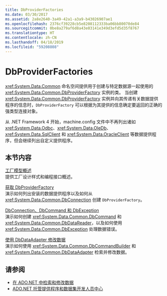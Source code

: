```yaml
---
title: DbProviderFactories
ms.date: 03/30/2017
ms.assetid: 2a8e2640-3a49-42a1-a3a9-b43026907ae1
ms.openlocfilehash: 2376cf39228cb5e8208112333ba06bb80070de84
ms.sourcegitcommit: 0be8a279af6d8a43e03141e349d3efd5d35f8767
ms.translationtype: HT
ms.contentlocale: zh-CN
ms.lasthandoff: 04/18/2019
ms.locfileid: "59208808"
---
```

# <a name="dbproviderfactories"></a>DbProviderFactories
<xref:System.Data.Common> 命名空间提供用于创建与特定数据源一起使用的 <xref:System.Data.Common.DbProviderFactory> 实例的类。 当创建 <xref:System.Data.Common.DbProviderFactory> 实例并向其传递有关数据提供程序的信息时，`DbProviderFactory` 可以根据为其提供的信息确定要返回的正确的强类型连接对象。  
  
 从 .NET Framework 4 开始，machine.config 文件中不再列出诸如 <xref:System.Data.Odbc>、<xref:System.Data.OleDb>、<xref:System.Data.SqlClient> 和 <xref:System.Data.OracleClient> 等数据提供程序，但会继续列出自定义提供程序。  
  
## <a name="in-this-section"></a>本节内容  
 [工厂模型概述](../../../../docs/framework/data/adonet/factory-model-overview.md)  
 提供工厂设计样式和编程接口概述。  
  
 [获取 DbProviderFactory](../../../../docs/framework/data/adonet/obtaining-a-dbproviderfactory.md)  
 演示如何列出安装的数据提供程序以及如何从 <xref:System.Data.Common.DbConnection> 创建 `DbProviderFactory`。  
  
 [DbConnection、DbCommand 和 DbException](../../../../docs/framework/data/adonet/dbconnection-dbcommand-and-dbexception.md)  
 演示如何创建 <xref:System.Data.Common.DbCommand> 和 <xref:System.Data.Common.DbDataReader>，以及如何使用 <xref:System.Data.Common.DbException> 处理数据错误。  
  
 [使用 DbDataAdapter 修改数据](../../../../docs/framework/data/adonet/modifying-data-with-a-dbdataadapter.md)  
 演示如何使用 <xref:System.Data.Common.DbCommandBuilder> 和 <xref:System.Data.Common.DbDataAdapter> 检索并修改数据。  
  
## <a name="see-also"></a>请参阅

- [在 ADO.NET 中检索和修改数据](../../../../docs/framework/data/adonet/retrieving-and-modifying-data.md)
- [ADO.NET 托管提供程序和数据集开发人员中心](https://go.microsoft.com/fwlink/?LinkId=217917)
